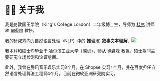 # 👨‍🎓 关于我

我是伦敦国王学院（King's College London）二年级博士生，导师为 [桂林](https://sites.google.com/view/lin-gui/about-me) 讲师和 [何瑜岚](https://sites.google.com/view/yulanhe) 教授。

我的研究方向为自然语言处理（NLP）中的 **推理** 和 **叙事文本理解**。<a href='https://scholar.google.com/citations?user=56n5-gEAAAAJ'><img src="https://img.shields.io/endpoint?logo=Google%20Scholar&url=https%3A%2F%2Fcdn.jsdelivr.net%2Fgh%2Falickzhu%2Falickzhu.github.io%40google-scholar-stats%2Fgs_data_shieldsio.json&labelColor=f6f6f6&color=9cf&style=flat&label=citations"></a> 

我本科和硕士均毕业于 [哈尔滨工业大学（深圳）](https://www.hitsz.edu.cn/)，师从 [徐睿峰](http://faculty.hitsz.edu.cn/xuruifeng) 教授。硕士期间主要研究立场检测和论证挖掘。
 
此外，我曾在腾讯音乐娱乐实习8个月，在 Shopee 实习4个月，并在百度担任自然语言处理算法工程师4个月。目前在微软亚洲研究院实习。 